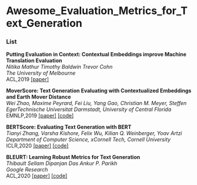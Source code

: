 # Awesome_Evaluation_Metrics_for_Text_Generation

### List

**Putting Evaluation in Context: Contextual Embeddings improve Machine Translation Evaluation**   
*Nitika Mathur Timothy Baldwin Trevor Cohn*    
*The University of Melbourne*   
ACL,2019 [[paper]](https://www.aclweb.org/anthology/P19-1269/)    


**MoverScore: Text Generation Evaluating with Contextualized Embeddings and Earth Mover Distance**  
*Wei Zhao, Maxime Peyrard, Fei Liu, Yang Gao, Christian M. Meyer, Steffen*       
*EgerTechnische Universitat Darmstadt, University of Central Florida*    
EMNLP,2019 [[paper]](https://arxiv.org/abs/1909.02622) [[code]](https://github.com/AIPHES/emnlp19-moverscore)    


**BERTScore: Evaluating Text Generation with BERT**   
*Tianyi Zhang, Varsha Kishore, Felix Wu, Kilian Q. Weinberger, Yoav Artzi*   
*Department of Computer Science,  xCornell Tech, Cornell University*     
ICLR,2020 [[paper]](https://arxiv.org/abs/1904.09675) [[code]](https://github.com/Tiiiger/bert_score)    


**BLEURT: Learning Robust Metrics for Text Generation**   
*Thibault Sellam Dipanjan Das Ankur P. Parikh*     
*Google Research*     
ACL,2020 [[paper]](https://arxiv.org/abs/2004.04696) [[code]](https://github.com/google-research/bleurt)   
